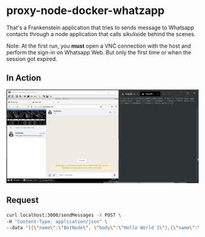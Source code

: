# proxy-node-docker-whatzapp
That's a Frankenstein application that tries to sends message to Whatsapp contacts through a node application that calls sikulixide behind the scenes.

Note: At the first run, you **must** open a VNC connection with the host and perform the sign-in on Whatsapp Web. But only the first time or when the session got expired.

## In Action
![Example](example-proxy-node-docker-whatz.gif)

## Request
```bash
curl localhost:3000/sendMessages -X POST \
-H "Content-Type: application/json" \
--data "[{\"name\":\"BotNode\", \"body\":\"Hello World 1\"},{\"name\":\"BotNode\", \"body\":\"Hello World 2\"}]"
```
